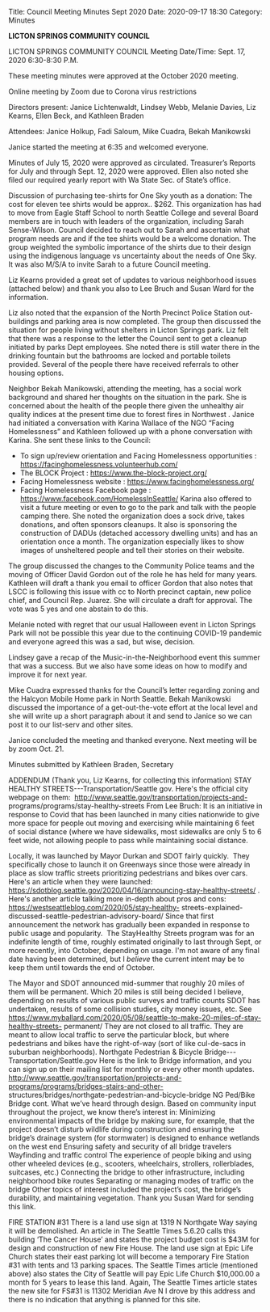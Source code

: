 Title: Council Meeting Minutes Sept 2020
Date: 2020-09-17 18:30
Category: Minutes

**LICTON SPRINGS COMMUNITY COUNCIL**

LICTON SPRINGS COMMUNITY COUNCIL
Meeting Date/Time: Sept. 17, 2020 6:30-8:30 P.M.

These meeting minutes were approved at the October 2020 meeting.

Online meeting by Zoom due to Corona virus restrictions

Directors present: Janice Lichtenwaldt, Lindsey Webb, Melanie Davies, Liz Kearns, Ellen Beck, and
Kathleen Braden

Attendees: Janice Holkup, Fadi Saloum, Mike Cuadra, Bekah Manikowski

Janice started the meeting at 6:35 and welcomed everyone.

Minutes of July 15, 2020 were approved as circulated. Treasurer’s Reports for July and through Sept.
12, 2020 were approved. Ellen also noted she filed our required yearly report with Wa State Sec. of
State’s office.

Discussion of purchasing tee-shirts for One Sky youth as a donation: The cost for eleven tee shirts
would be approx.. $262. This organization has had to move from Eagle Staff School to north Seattle
College and several Board members are in touch with leaders of the organization, including Sarah
Sense-Wilson. Council decided to reach out to Sarah and ascertain what program needs are and if the tee
shirts would be a welcome donation. The group weighted the symbolic importance of the shirts due to
their design using the indigenous language vs uncertainty about the needs of One Sky. It was also
M/S/A to invite Sarah to a future Council meeting.

Liz Kearns provided a great set of updates to various neighborhood issues (attached below) and thank
you also to Lee Bruch and Susan Ward for the information.

Liz also noted that the expansion of the North Precinct Police Station out- buildings and parking area is
now completed. The group then discussed the situation for people living without shelters in Licton
Springs park. Liz felt that there was a response to the letter the Council sent to get a cleanup initiated by
parks Dept employees. She noted there is still water there in the drinking fountain but the bathrooms are
locked and portable toilets provided. Several of the people there have received referrals to other housing
options.

Neighbor Bekah Manikowski, attending the meeting, has a social work background and shared her
thoughts on the situation in the park. She is concerned about the health of the people there given the
unhealthy air quality indices at the present time due to forest fires in Northwest
.
Janice had initiated a conversation with Karina Wallace of the NGO “Facing Homelessness” and
Kathleen followed up with a phone conversation with Karina. She sent these links to the Council:
- To sign up/review orientation and Facing Homelessness opportunities :
https://facinghomelessness.volunteerhub.com/
-  The BLOCK Project : https://www.the-block-project.org/
- Facing Homelessness website : https://www.facinghomelessness.org/
- Facing Homelessness Facebook page : https://www.facebook.com/HomelessInSeattle/
Karina also offered to visit a future meeting or even to go to the park and talk with the people camping
there. She noted the organization does a sock drive, takes donations, and often sponsors cleanups. It
also is sponsoring the construction of DADUs (detached accessory dwelling units) and has an
orientation once a month. The organization especially likes to show images of unsheltered people and
tell their stories on their website.

The group discussed the changes to the Community Police teams and the moving of Officer David
Gordon out of the role he has held for many years. Kathleen will draft a thank you email to officer
Gordon that also notes that LSCC is following this issue with cc to North precinct captain, new police
chief, and Council Rep. Juarez. She will circulate a draft for approval. The vote was 5 yes and one
abstain to do this.

Melanie noted with regret that our usual Halloween event in Licton Springs Park will not be possible
this year due to the continuing COVID-19 pandemic and everyone agreed this was a sad, but wise,
decision.

Lindsey gave a recap of the Music-in-the-Neighborhood event this summer that was a success. But we
also have some ideas on how to modify and improve it for next year.

Mike Cuadra expressed thanks for the Council’s letter regarding zoning and the Halcyon Mobile Home
park in North Seattle. Bekah Manikowski discussed the importance of a get-out-the-vote effort at the
local level and she will write up a short paragraph about it and send to Janice so we can post it to our
list-serv and other sites.

Janice concluded the meeting and thanked everyone. Next meeting will be by zoom Oct. 21.

Minutes submitted by Kathleen Braden, Secretary

ADDENDUM (Thank you, Liz Kearns, for collecting this information)
STAY HEALTHY STREETS---Transportation/Seattle gov.
Here's the official city webpage on them:  http://www.seattle.gov/transportation/projects-and-
programs/programs/stay-healthy-streets
From Lee Bruch:
It is an initiative in response to Covid that has been launched in many cities nationwide to give more
space for people out moving and exercising while maintaining 6 feet of social distance (where we have
sidewalks, most sidewalks are only 5 to 6 feet wide, not allowing people to pass while maintaining
social distance.

Locally, it was launched by Mayor Durkan and SDOT fairly quickly.  They specifically chose to launch it
on Greenways since those were already in place as slow traffic streets prioritizing pedestrians and
bikes over cars.  Here's an article when they were
launched:  https://sdotblog.seattle.gov/2020/04/16/announcing-stay-healthy-streets/ .  Here's another
article talking more in-depth about pros and cons:  https://westseattleblog.com/2020/05/stay-healthy-
streets-explained-discussed-seattle-pedestrian-advisory-board/
Since that first announcement the network has gradually been expanded in response to public usage
and popularity.  The StayHealthy Streets program was for an indefinite length of time, roughly
estimated originally to last through Sept, or more recently, into October, depending on usage. I'm not
aware of any final date having been determined, but I *believe* the current intent may be to keep
them until towards the end of October.

The Mayor and SDOT announced mid-summer that roughly 20 miles of them will be permanent. Which
20 miles is still being decided I believe, depending on results of various public surveys and traffic
counts SDOT has undertaken, results of some collision studies, city money issues, etc.
See  https://www.myballard.com/2020/05/08/seattle-to-make-20-miles-of-stay-healthy-streets-
permanent/
They are not closed to all traffic. They are meant to allow local traffic to serve the particular block, but
where pedestrians and bikes have the right-of-way (sort of like cul-de-sacs in suburban
neighborhoods).
Northgate Pedestrian & Bicycle Bridge---Transportation/Seattle.gov
Here is the link to Bridge information, and you can sign up on their mailing list for monthly or every
other month updates.
http://www.seattle.gov/transportation/projects-and-programs/programs/bridges-stairs-and-other-
structures/bridges/northgate-pedestrian-and-bicycle-bridge
NG Ped/Bike Bridge cont.
What we’ve heard through design.
Based on community input throughout the project, we know there’s interest in:
Minimizing environmental impacts of the bridge by making sure, for example, that the project doesn’t
disturb wildlife during construction and ensuring the bridge’s drainage system (for stormwater) is
designed to enhance wetlands on the west end
Ensuring safety and security of all bridge travelers Wayfinding and traffic control The experience of
people biking and using other wheeled devices (e.g., scooters, wheelchairs, strollers, rollerblades,
suitcases, etc.)
Connecting the bridge to other infrastructure, including neighborhood bike routes
Separating or managing modes of traffic on the bridge
Other topics of interest included the project’s cost, the bridge’s durability, and maintaining vegetation.
Thank you Susan Ward for sending this link.

FIRE STATION #31
There is a land use sign at 1319 N Northgate Way saying it will be demolished.
An article in The Seattle Times 5.6.20 calls this building ‘The Cancer House’ and states the project
budget cost is $43M for design and construction of new Fire House.
The land use sign at Epic Life Church states their east parking lot will become a temporary Fire Station
#31 with tents and 13 parking spaces.
The Seattle Times article (mentioned above) also states the City of Seattle will pay Epic Life Church
$10,000.00 a month for 5 years to lease this land.
Again, The Seattle Times article states the new site for FS#31 is 11302 Meridian Ave N
I drove by this address and there is no indication that anything is planned for this site.
